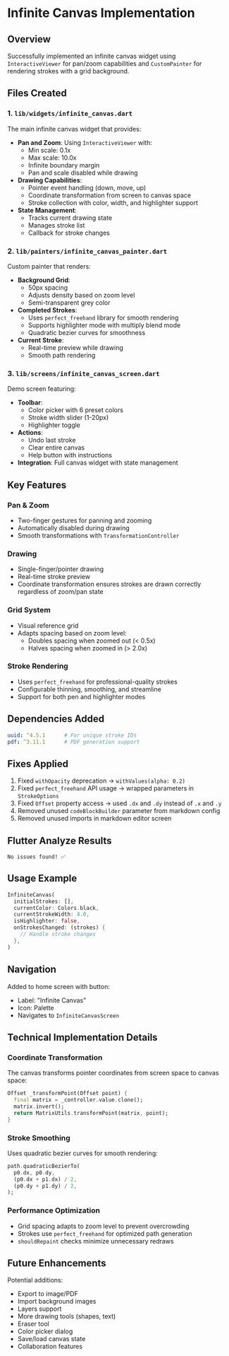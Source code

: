# Infinite Canvas Implementation

## Overview
Successfully implemented an infinite canvas widget using `InteractiveViewer` for pan/zoom capabilities and `CustomPainter` for rendering strokes with a grid background.

## Files Created

### 1. `lib/widgets/infinite_canvas.dart`
The main infinite canvas widget that provides:
- **Pan and Zoom**: Using `InteractiveViewer` with:
  - Min scale: 0.1x
  - Max scale: 10.0x
  - Infinite boundary margin
  - Pan and scale disabled while drawing
- **Drawing Capabilities**: 
  - Pointer event handling (down, move, up)
  - Coordinate transformation from screen to canvas space
  - Stroke collection with color, width, and highlighter support
- **State Management**: 
  - Tracks current drawing state
  - Manages stroke list
  - Callback for stroke changes

### 2. `lib/painters/infinite_canvas_painter.dart`
Custom painter that renders:
- **Background Grid**:
  - 50px spacing
  - Adjusts density based on zoom level
  - Semi-transparent grey color
- **Completed Strokes**:
  - Uses `perfect_freehand` library for smooth rendering
  - Supports highlighter mode with multiply blend mode
  - Quadratic bezier curves for smoothness
- **Current Stroke**: 
  - Real-time preview while drawing
  - Smooth path rendering

### 3. `lib/screens/infinite_canvas_screen.dart`
Demo screen featuring:
- **Toolbar**:
  - Color picker with 6 preset colors
  - Stroke width slider (1-20px)
  - Highlighter toggle
- **Actions**:
  - Undo last stroke
  - Clear entire canvas
  - Help button with instructions
- **Integration**: Full canvas widget with state management

## Key Features

### Pan & Zoom
- Two-finger gestures for panning and zooming
- Automatically disabled during drawing
- Smooth transformations with `TransformationController`

### Drawing
- Single-finger/pointer drawing
- Real-time stroke preview
- Coordinate transformation ensures strokes are drawn correctly regardless of zoom/pan state

### Grid System
- Visual reference grid
- Adapts spacing based on zoom level:
  - Doubles spacing when zoomed out (< 0.5x)
  - Halves spacing when zoomed in (> 2.0x)

### Stroke Rendering
- Uses `perfect_freehand` for professional-quality strokes
- Configurable thinning, smoothing, and streamline
- Support for both pen and highlighter modes

## Dependencies Added
```yaml
uuid: ^4.5.1      # For unique stroke IDs
pdf: ^3.11.1      # PDF generation support
```

## Fixes Applied
1. Fixed `withOpacity` deprecation → `withValues(alpha: 0.2)`
2. Fixed `perfect_freehand` API usage → wrapped parameters in `StrokeOptions`
3. Fixed `Offset` property access → used `.dx` and `.dy` instead of `.x` and `.y`
4. Removed unused `codeBlockBuilder` parameter from markdown config
5. Removed unused imports in markdown editor screen

## Flutter Analyze Results
```
No issues found! ✅
```

## Usage Example

```dart
InfiniteCanvas(
  initialStrokes: [],
  currentColor: Colors.black,
  currentStrokeWidth: 4.0,
  isHighlighter: false,
  onStrokesChanged: (strokes) {
    // Handle stroke changes
  },
)
```

## Navigation
Added to home screen with button:
- Label: "Infinite Canvas"
- Icon: Palette
- Navigates to `InfiniteCanvasScreen`

## Technical Implementation Details

### Coordinate Transformation
The canvas transforms pointer coordinates from screen space to canvas space:
```dart
Offset _transformPoint(Offset point) {
  final matrix = _controller.value.clone();
  matrix.invert();
  return MatrixUtils.transformPoint(matrix, point);
}
```

### Stroke Smoothing
Uses quadratic bezier curves for smooth rendering:
```dart
path.quadraticBezierTo(
  p0.dx, p0.dy,
  (p0.dx + p1.dx) / 2,
  (p0.dy + p1.dy) / 2,
);
```

### Performance Optimization
- Grid spacing adapts to zoom level to prevent overcrowding
- Strokes use `perfect_freehand` for optimized path generation
- `shouldRepaint` checks minimize unnecessary redraws

## Future Enhancements
Potential additions:
- Export to image/PDF
- Import background images
- Layers support
- More drawing tools (shapes, text)
- Eraser tool
- Color picker dialog
- Save/load canvas state
- Collaboration features
